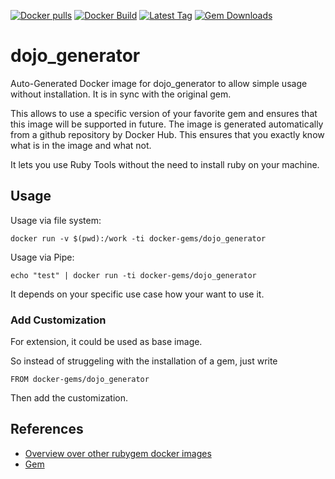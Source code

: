 [![Docker pulls](https://img.shields.io/docker/pulls/rubygem/dojo_generator.svg)](https://hub.docker.com/r/rubygem/dojo_generator/)
[![Docker Build](https://img.shields.io/docker/automated/rubygem/dojo_generator.svg)](https://hub.docker.com/r/rubygem/dojo_generator/)
[![Latest Tag](https://img.shields.io/github/tag/docker-rubygem/dojo_generator.svg)](https://hub.docker.com/r/rubygem/dojo_generator/)
[![Gem Downloads](https://img.shields.io/gem/dt/dojo_generator.svg)](https://rubygems.org/gems/dojo_generator/)
# dojo_generator

Auto-Generated Docker image for dojo_generator to allow simple usage without installation.
It is in sync with the original gem.

This allows to use a specific version of your favorite gem and ensures that this image will be supported in future.
The image is generated automatically from a github repository by Docker Hub.
This ensures that you exactly know what is in the image and what not.

It lets you use Ruby Tools without the need to install ruby on your machine.

## Usage

Usage via file system:

`docker run -v $(pwd):/work -ti docker-gems/dojo_generator`

Usage via Pipe:

`echo "test" | docker run -ti docker-gems/dojo_generator`

It depends on your specific use case how your want to use it.

### Add Customization

For extension, it could be used as base image.

So instead of struggeling with the installation of a gem, just write

`FROM docker-gems/dojo_generator`

Then add the customization.

## References

 - [Overview over other rubygem docker images](https://github.com/thinkbot/docker-rubygem)
 - [Gem](https://rubygems.org/gems/dojo_generator/)
